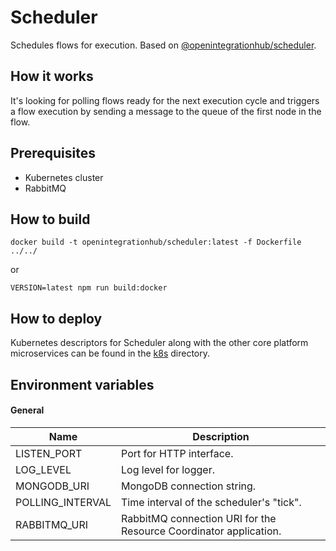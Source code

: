 # Scheduler
Schedules flows for execution. Based on [@openintegrationhub/scheduler](../../lib/scheduler).

## How it works
It's looking for polling flows ready for the next execution cycle and triggers a flow execution by sending a message to the queue of the first node in the flow.

## Prerequisites
- Kubernetes cluster
- RabbitMQ

## How to build
```
docker build -t openintegrationhub/scheduler:latest -f Dockerfile ../../
```
or
```
VERSION=latest npm run build:docker
```

## How to deploy
Kubernetes descriptors for Scheduler along with the other core platform microservices can be found in the [k8s](./k8s) directory.

## Environment variables

#### General
| Name | Description |
| --- | --- |
| LISTEN_PORT | Port for HTTP interface. |
| LOG_LEVEL | Log level for logger. |
| MONGODB_URI | MongoDB connection string. |
| POLLING_INTERVAL | Time interval of the scheduler's "tick". |
| RABBITMQ_URI | RabbitMQ connection URI for the Resource Coordinator application. |
